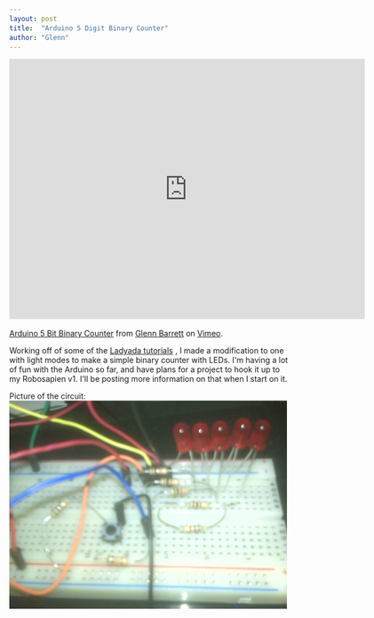 ```yaml
---
layout: post
title:  "Arduino 5 Digit Binary Counter"
author: "Glenn"
---
```


<iframe src="https://player.vimeo.com/video/6135897" width="640" height="469" frameborder="0" webkitallowfullscreen mozallowfullscreen allowfullscreen></iframe>
<p><a href="https://vimeo.com/6135897">Arduino 5 Bit Binary Counter</a> from <a href="https://vimeo.com/glennbarrett">Glenn Barrett</a> on <a href="https://vimeo.com">Vimeo</a>.</p>

Working off of some of the [Ladyada tutorials](https://www.ladyada.net/learn/arduino) , I made a modification to one with light modes to make a simple binary counter with LEDs. I'm having a lot of fun with the Arduino so far, and have plans for a project to hook it up to my Robosapien v1. I'll be posting more information on that when I start on it.

Picture of the circuit:  
![Circuit](/images/circuit.jpg)